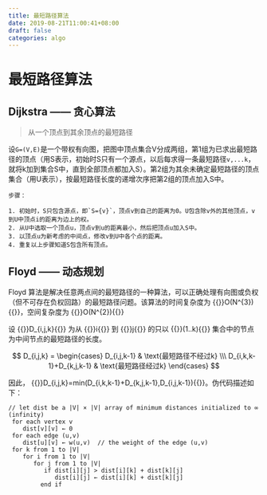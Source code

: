 ```yaml
---
title: 最短路径算法
date: 2019-08-21T11:00:41+08:00
draft: false
categories: algo
---
```


# 最短路径算法

## Dijkstra —— 贪心算法

> 从一个顶点到其余顶点的最短路径

设`G=(V,E)`是一个带权有向图，把图中顶点集合V分成两组，第1组为已求出最短路径的顶点（用S表示，初始时S只有一个源点，以后每求得一条最短路径`v,...k`，就将k加到集合S中，直到全部顶点都加入S）。第2组为其余未确定最短路径的顶点集合（用U表示），按最短路径长度的递增次序把第2组的顶点加入S中。

```
步骤：

1. 初始时，S只包含源点，即`S={v}`，顶点v到自己的距离为0。U包含除v外的其他顶点，v到U中顶点i的距离为边上的权。
2. 从U中选取一个顶点u，顶点v到u的距离最小，然后把顶点u加入S中。
3. 以顶点u为新考虑的中间点，修改v到U中各个点的距离。
4. 重复以上步骤知道S包含所有顶点。
```

## Floyd —— 动态规划

Floyd 算法是解决任意两点间的最短路径的一种算法，可以正确处理有向图或负权（但不可存在负权回路）的最短路径问题。该算法的时间复杂度为 
{{<katex>}}O(N^{3}){{</katex>}}，空间复杂度为 {{<katex>}}O(N^{2}){{</katex>}}

设 {{<katex>}}D_{i,j,k}{{</katex>}} 为从 {{<katex>}}i{{</katex>}} 到 {{<katex>}}j{{</katex>}} 的只以 {{<katex>}}(1..k){{</katex>}} 集合中的节点为中间节点的最短路径的长度。

$$
D_{i,j,k} = \begin{cases} D_{i,j,k-1} & \text{最短路径不经过k} \\\ D_{i,k,k-1}+D_{k,j,k-1} & \text{最短路径经过k}  \end{cases}
$$

因此， {{<katex>}}D_{i,j,k}=min(D_{i,k,k-1}+D_{k,j,k-1},D_{i,j,k-1}){{</katex>}}。伪代码描述如下：

```
// let dist be a |V| × |V| array of minimum distances initialized to ∞ (infinity)
 for each vertex v
    dist[v][v] ← 0
 for each edge (u,v)
    dist[u][v] ← w(u,v)  // the weight of the edge (u,v)
 for k from 1 to |V|
    for i from 1 to |V|
       for j from 1 to |V|
          if dist[i][j] > dist[i][k] + dist[k][j]
             dist[i][j] ← dist[i][k] + dist[k][j]
         end if
```
